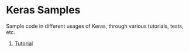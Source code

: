 # Keras Samples

Sample code in different usages of Keras, through various tutorials, tests, etc. 

1. [Tutorial](/tree/master/tutorial)
